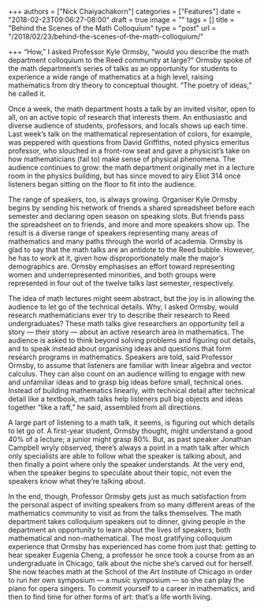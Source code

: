 +++
authors = ["Nick Chaiyachakorn"]
categories = ["Features"]
date = "2018-02-23T09:06:27-08:00"
draft = true
image = ""
tags = []
title = "Behind the Scenes of the Math Colloquium"
type = "post"
url = "/2018/02/23/behind-the-scenes-of-the-math-colloquium/"

+++
“How,” I asked Professor Kyle Ormsby, “would you describe the math department colloquium to the Reed community at large?” Ormsby spoke of the math department’s series of talks as an opportunity for students to experience a wide range of mathematics at a high level, raising mathematics from dry theory to conceptual thought. “The poetry of ideas,” he called it.

Once a week, the math department hosts a talk by an invited visitor, open to all, on an active topic of research that interests them. An enthusiastic and diverse audience of students, professors, and locals shows up each time. Last week’s talk on the mathematical representation of colors, for example, was peppered with questions from David Griffiths, noted physics emeritus professor, who slouched in a front-row seat and gave a physicist’s take on how mathematicians (fail to) make sense of physical phenomena. The audience continues to grow: the math department originally met in a lecture room in the physics building, but has since moved to airy Eliot 314 once listeners began sitting on the floor to fit into the audience.

The range of speakers, too, is always growing. Organiser Kyle Ormsby begins by sending his network of friends a shared spreadsheet before each semester and declaring open season on speaking slots. But friends pass the spreadsheet on to friends, and more and more speakers show up. The result is a diverse range of speakers representing many areas of mathematics and many paths through the world of academia. Ormsby is glad to say that the math talks are an antidote to the Reed bubble. However, he has to work at it, given how disproportionately male the major’s demographics are. Ormsby emphasises an effort toward representing women and underrepresented minorities, and both groups were represented in four out of the twelve talks last semester, respectively. 

The idea of math lectures might seem abstract, but the joy is in allowing the audience to let go of the technical details. Why, I asked Ormsby, would research mathematicians ever try to describe their research to Reed undergraduates? These math talks give researchers an opportunity tell a story — their story — about an active research area in mathematics. The audience is asked to think beyond solving problems and figuring out details, and to speak instead about organising ideas and questions that form research programs in mathematics. Speakers are told, said Professor Ormsby, to assume that listeners are familiar with linear algebra and vector calculus. They can also count on an audience willing to engage with new and unfamiliar ideas and to grasp big ideas before small, technical ones. Instead of building mathematics linearly, with technical detail after technical detail like a textbook, math talks help listeners pull big objects and ideas together “like a raft,” he said, assembled from all directions. 

A large part of listening to a math talk, it seems, is figuring out which details to let go of. A first-year student, Ormsby thought, might understand a good 40% of a lecture; a junior might grasp 80%. But, as past speaker Jonathan Campbell wryly observed, there’s always a point in a math talk after which only specialists are able to follow what the speaker is talking about, and then finally a point where only the speaker understands. At the very end, when the speaker begins to speculate about their topic, not even the speakers know what they’re talking about. 

In the end, though, Professor Ormsby gets just as much satisfaction from the personal aspect of inviting speakers from so many different areas of the mathematics community to visit as from the talks themselves. The math department takes colloquium speakers out to dinner, giving people in the department an opportunity to learn about the lives of speakers, both mathematical and non-mathematical. The most gratifying colloquium experience that Ormsby has experienced has come from just that: getting to hear speaker Eugenia Cheng, a professor he once took a course from as an undergraduate in Chicago, talk about the niche she’s carved out for herself. She now teaches math at the School of the Art Institute of Chicago in order to run her own symposium — a music symposium — so she can play the piano for opera singers. To commit yourself to a career in mathematics, and then to find time for other forms of art: that’s a life worth living.